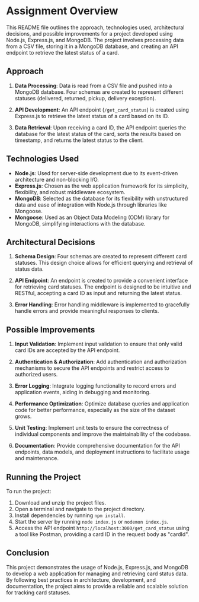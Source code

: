 # Assignment Overview

This README file outlines the approach, technologies used, architectural decisions, and possible improvements for a project developed using Node.js, Express.js, and MongoDB. The project involves processing data from a CSV file, storing it in a MongoDB database, and creating an API endpoint to retrieve the latest status of a card.

## Approach

1. **Data Processing**: Data is read from a CSV file and pushed into a MongoDB database. Four schemas are created to represent different statuses (delivered, returned, pickup, delivery exception).

2. **API Development**: An API endpoint (`/get_card_status`) is created using Express.js to retrieve the latest status of a card based on its ID.

3. **Data Retrieval**: Upon receiving a card ID, the API endpoint queries the database for the latest status of the card, sorts the results based on timestamp, and returns the latest status to the client.

## Technologies Used

- **Node.js**: Used for server-side development due to its event-driven architecture and non-blocking I/O.
- **Express.js**: Chosen as the web application framework for its simplicity, flexibility, and robust middleware ecosystem.
- **MongoDB**: Selected as the database for its flexibility with unstructured data and ease of integration with Node.js through libraries like Mongoose.
- **Mongoose**: Used as an Object Data Modeling (ODM) library for MongoDB, simplifying interactions with the database.

## Architectural Decisions

1. **Schema Design**: Four schemas are created to represent different card statuses. This design choice allows for efficient querying and retrieval of status data.

2. **API Endpoint**: An endpoint is created to provide a convenient interface for retrieving card statuses. The endpoint is designed to be intuitive and RESTful, accepting a card ID as input and returning the latest status.

3. **Error Handling**: Error handling middleware is implemented to gracefully handle errors and provide meaningful responses to clients.

## Possible Improvements

1. **Input Validation**: Implement input validation to ensure that only valid card IDs are accepted by the API endpoint.

2. **Authentication & Authorization**: Add authentication and authorization mechanisms to secure the API endpoints and restrict access to authorized users.

3. **Error Logging**: Integrate logging functionality to record errors and application events, aiding in debugging and monitoring.

4. **Performance Optimization**: Optimize database queries and application code for better performance, especially as the size of the dataset grows.

5. **Unit Testing**: Implement unit tests to ensure the correctness of individual components and improve the maintainability of the codebase.

6. **Documentation**: Provide comprehensive documentation for the API endpoints, data models, and deployment instructions to facilitate usage and maintenance.

## Running the Project

To run the project:

1. Download and unzip the project files.
2. Open a terminal and navigate to the project directory.
3. Install dependencies by running `npm install`.
4. Start the server by running `node index.js` or `nodemon index.js`.
5. Access the API endpoint `http://localhost:3000/get_card_status` using a tool like Postman, providing a card ID in the request body as "cardId".

## Conclusion

This project demonstrates the usage of Node.js, Express.js, and MongoDB to develop a web application for managing and retrieving card status data. By following best practices in architecture, development, and documentation, the project aims to provide a reliable and scalable solution for tracking card statuses.
